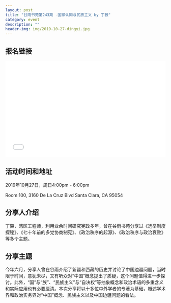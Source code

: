 ```yaml
---
layout: post
title: "谷雨书苑第243期 -国家认同与民族主义 by 丁毅"
category: event
description: ""
header-img: img/2019-10-27-dingyi.jpg
---
```


## 报名链接
<div style="width:100%; text-align:left;" ><iframe src="//eventbrite.com/tickets-external?eid=77789840507&ref=etckt" frameborder="0" height="300" width="100%" vspace="0" hspace="0" marginheight="5" marginwidth="5" scrolling="auto" allowtransparency="true"></iframe></div>

## 活动时间和地址
2019年10月27日，周日4:00pm - 6:00pm

Room 100, 3160 De La Cruz Blvd Santa Clara, CA 95054

## 分享人介绍
丁毅，湾区工程师，利用业余时间研究宪政多年，曾在谷雨书苑分享过《选举制度探秘》、《七十年前的多党协商制宪》、《政治秩序的起源》、《政治秩序与政治衰败》等多个主题。

## 分享主题
今年六月，分享人曾在谷雨介绍了新疆和西藏的历史并讨论了中国边疆问题，当时限于时间，意犹未尽，又有听众对“中国”概念提出了质疑，这个问题值得进一步探讨。此外，“国”与“族”、“民族主义”与“自决权”等抽象概念和政治术语的多重含义和实际应用也有必要厘清。本次分享将以十多位中外学者的专著为基础，概述学术界和政治实务界对“中国”概念、民族主义以及中国边疆问题的看法。
